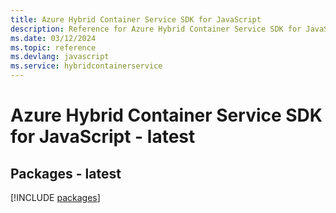 ```yaml
---
title: Azure Hybrid Container Service SDK for JavaScript
description: Reference for Azure Hybrid Container Service SDK for JavaScript
ms.date: 03/12/2024
ms.topic: reference
ms.devlang: javascript
ms.service: hybridcontainerservice
---
```

# Azure Hybrid Container Service SDK for JavaScript - latest
## Packages - latest
[!INCLUDE [packages](hybrid-container-service-index.md)]